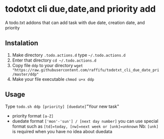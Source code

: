 # todotxt cli due,date,and priority add
A todo.txt addons that can add task with due date, creation date, and priority 
## Instalation
1. Make directory `.todo.actions.d` type `~/.todo.actions.d`
2. Enter that directory `cd ~/.todo.actions.d`
3. Copy file `ddp` to your directory `wget "https://raw.githubusercontent.com/raffifu/todotxt_cli_due_date_pri/master/ddp"`
4. Make your file executable `chmod u+x ddp`

## Usage
Type `todo.sh ddp [priority] [duedate]`"Your new task"
- priority format `[a-Z]`
- duedate format `['mon'-'sun'] / [next day number]`
  you can use special format such as `[td]=today, [nw]=next week or [unk]=unknown`
Nb: `[unk]` is required when you have no idea about duedata
